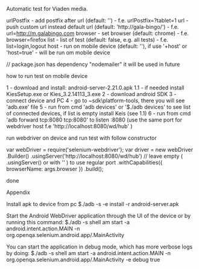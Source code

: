 Automatic test for Viaden media.

urlPostfix - add postfix after url (default: '') - f.e. urlPostfix=?tablet=1
url - push custom url instead default url (default: 'http://gala-bingo/') - f.e. url=http://m.galabingo.com
browser - set browser (default: chrome) - f.e. browser=firefox
list - list of test (default: false, e.g. all tests) - f.e. list=login,logout
host - run on mobile device (default: ''), if use '+host' or 'host=true' - will be run om mobile device


// package.json has dependency "nodemailer" it will be used in future

how to run test on mobile device

1 - download and install: android-server-2.21.0.apk
1.1 - if needed install KiesSetup.exe or Kies_3.2.14113_3.exe
2 - download android SDK
3 - connect device and PC
4 - go to ~sdk\platform-tools\, there you will see 'adb.exe' file
5 - run from cmd 'adb devices' or '$./adb devices' to see list of connected devices, if list is empty install Keis (see 1.1)
6 - run from cmd 'adb forward tcp:8080 tcp:8080' to listen :8080 (use the same port for webdriver host f.e 'http://localhost:8080/wd/hub' )

run webdriver on device and run test with follow constructor

var webDriver = require('selenium-webdriver');
var driver = new webDriver
	.Builder()
	.usingServer('http://localhost:8080/wd/hub') // leave empty ( .usingServer() or with '' ) to use regular port
	.withCapabilities({ browserName: args.browser })
	.build();

done

Appendix

Install apk to device from pc
$./adb -s <serialId> -e install -r  android-server.apk

Start the Android WebDriver application through the UI of the device or by running this command:
$./adb -s <serialId> shell am start -a android.intent.action.MAIN -n org.openqa.selenium.android.app/.MainActivity

You can start the application in debug mode, which has more verbose logs by doing:
$./adb -s <serialId> shell am start -a android.intent.action.MAIN -n org.openqa.selenium.android.app/.MainActivity -e debug true




